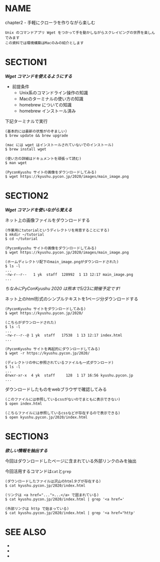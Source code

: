 # NAME

chapter2 - 手軽にクローラを作りながら楽しむ

```
Unix のコマンドアプリ Wget をつかって手を動かしながらスクレイピングの世界を楽しんでみます
この資料では環境構築はMacのみの紹介とします
```

# SECTION1

___Wget コマンドを使えるようにする___

- 前提条件
    - Unix系のコマンドライン操作の知識
    - Macのターミナルの使い方の知識
    - homebrew についての知識
    - homebrew インストール済み

下記ターミナルで実行

```
(基本的には最新の状態がのぞましい)
$ brew update && brew upgrade

(mac には wget はインストールされていないでのインストール)
$ brew install wget

(使い方の詳細はドキュメントを頑張って読む)
$ man wget

(PyconKyushu サイトの画像をダウンロードしてみる)
$ wget https://kyushu.pycon.jp/2020/images/main_image.png
```

# SECTION2

___Wget コマンドを使いながら覚える___

ネット上の画像ファイルをダウンロードする

```
(作業用にtutorialというディレクトリを用意することにする)
$ mkdir ~/tutorial
$ cd ~/tutorial

(PyconKyushu サイトの画像をダウンロードしてみる)
$ wget https://kyushu.pycon.jp/2020/images/main_image.png

(ホームディレクトリ配下のmain_image.pngがダウンロードされた)
$ ls -l
...
-rw-r--r--   1 yk  staff  128992  1 13 12:17 main_image.png
...
```

_ちなみにPyConKyushu 2020 は熊本で5/23に開催予定です!_

ネット上のhtml形式のシンプルテキストを1ページ分ダウンロードする

```
(PyconKyushu サイトをダウンロードしてみる)
$ wget https://kyushu.pycon.jp/2020/

(こちらがダウンロードされた)
$ ls -l
...
-rw-r--r--@ 1 yk  staff   17538  1 13 12:17 index.html
...

(PyconKyushu サイトを再起的にダウンロードしてみる)
$ wget -r https://kyushu.pycon.jp/2020/

(ディレクトリの中に参照されているファイルも一式ダウンロード)
$ ls -l
...
drwxr-xr-x  4 yk  staff     128  1 17 16:56 kyushu.pycon.jp
...
```

ダウンロードしたものをwebブラウザで確認してみる

```
(このファイルには参照しているcssがないのでまともに表示できない)
$ open index.html

(こちらファイルには参照しているcssなどが存在するので表示できる)
$ open kyushu.pycon.jp/2020/index.html
```

# SECTION3

___欲しい情報を抽出する___

今回はダウンロードしたページに含まれている外部リンクのみを抽出

今回活用するコマンドは`cat`と`grep`

```
(ダウンロードしたファイルは沢山のhtmlタグが存在する)
$ cat kyushu.pycon.jp/2020/index.html

(リンクは <a href="...">...</a> で囲まれている)
$ cat kyushu.pycon.jp/2020/index.html | grep '<a href='

(外部リンクは http で始まっている)
$ cat kyushu.pycon.jp/2020/index.html | grep '<a href="http'
```

# SEE ALSO

-
-
-
